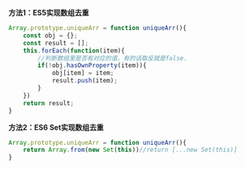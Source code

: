 **方法1：ES5实现数组去重**
 
```javascript
Array.prototype.uniqueArr = function uniqueArr(){
    const obj = {};
    const result = [];
    this.forEach(function(item){
        //判断数组里是否有对应的值，有的话取反就是false.
        if(!obj.hasOwnProperty(item)){
            obj[item] = item;
            result.push(item);
        }
    })
    return result;
}
```


**方法2：ES6 Set实现数组去重**
 
```javascript
Array.prototype.uniqueArr = function uniqueArr(){
    return Array.from(new Set(this))//return [...new Set(this)]
}
```
